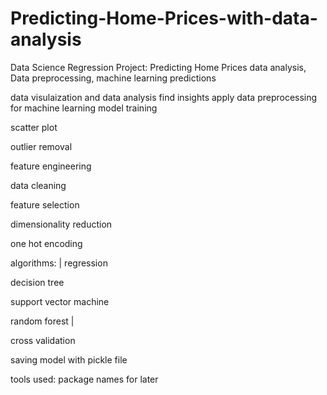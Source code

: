 # Predicting-Home-Prices-with-data-analysis
Data Science Regression Project:  Predicting Home Prices data analysis, Data preprocessing, machine learning predictions 

data visulaization and data analysis 
find insights
apply data preprocessing for machine learning model training

scatter plot

outlier removal

feature engineering

data cleaning

feature selection

dimensionality reduction

one hot encoding

algorithms: |
regression

decision tree

support vector machine

random forest |



cross validation

saving model with pickle file 

tools used: package names for later
